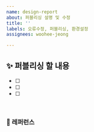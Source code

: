 ```yaml
---
name: design-report
about: 퍼블리싱 설명 및 수정
title: ''
labels: 오류수정, 퍼블리싱, 환경설정
assignees: woohee-jeong

---
```


## ✨ 퍼블리싱 할 내용

- [ ]
- [ ]
- [ ]

<br>

### 📕 레퍼런스

<br>
